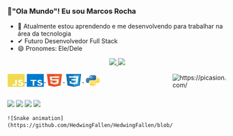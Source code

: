 ### 👋"Ola Mundo"! Eu sou Marcos Rocha

- 👀 Atualmente estou aprendendo e me desenvolvendo para trabalhar na área da tecnologia
- ✔ Futuro Desenvolvedor Full Stack 
- 😄 Pronomes: Ele/Dele

<div align="center">
  <a href="https://github.com/HedwingFallen">
  <img height="180em" src="https://github-readme-stats.vercel.app/api?username=HedwingFallen&show_icons=true&theme=gruvbox&include_all_commits=true&count_private=true"/>
  <img height="180em" src="https://github-readme-stats.vercel.app/api/top-langs/?username=hedwingfallen&layout=compact&langs_count=7&theme=gruvbox"/>
</div>
</div>
  
<div style="display: inline_block"><br>
  <img align="center" alt="Marcos-Js" height="30" width="40" src="https://raw.githubusercontent.com/devicons/devicon/master/icons/javascript/javascript-plain.svg">
  <img align="center" alt="Marcos-Ts" height="30" width="40" src="https://raw.githubusercontent.com/devicons/devicon/master/icons/typescript/typescript-plain.svg">
  <img align="center" alt="Marcos-HTML" height="30" width="40" src="https://raw.githubusercontent.com/devicons/devicon/master/icons/html5/html5-original.svg">
  <img align="center" alt="Marcos-CSS" height="30" width="40" src="https://raw.githubusercontent.com/devicons/devicon/master/icons/css3/css3-original.svg">
  <img align="center" alt="Marcos-Python" height="30" width="40" src="https://raw.githubusercontent.com/devicons/devicon/master/icons/python/python-original.svg">
   <a href="https://picasion.com/"><img img align="right" src="https://i.picasion.com/pic91/28b45e7044f070a376a809b3a3256ac0.gif" width="125" height="125" border="0" alt="https://picasion.com/" /></a><br /><a href="https://picasion.com/">
</div>
  
  ##
  
  <div>
     <a href="https://www.instagram.com/hedwing_fallen/" target="_blank"><img src="https://img.shields.io/badge/-Instagram-%23E4405F?style=for-the-badge&logo=instagram&logoColor=white" target="_blank"></a>
    <a href="https://twitter.com/wi_fallen" target="_blank"><img src="https://img.shields.io/badge/Twitter-1DA1F2?style=for-the-badge&logo=twitter&logoColor=white" target="_blank"></a>
    <a href="https://www.linkedin.com/in/marcos-rocha-passos-234b08208/" target="_blank"><img src="https://img.shields.io/badge/LinkedIn-0077B5?style=for-the-badge&logo=linkedin&logoColor=white" target="_blank"></a>
    <a href=https://www.facebook.com/HedwingFallen/" target="_blank"><img src="https://img.shields.io/badge/Facebook-1877F2?style=for-the-badge&logo=facebook&logoColor=white"_blank"></a>
  
    ![Snake animation](https://github.com/HedwingFallen/HedwingFallen/blob/main/.github/workflows/main.yml)
  </div>
